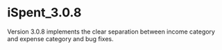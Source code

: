 # iSpent_3.0.8
Version 3.0.8 implements the clear separation between income category and expense category and bug fixes.
